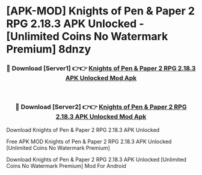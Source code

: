 # [APK-MOD] Knights of Pen & Paper 2  RPG 2.18.3 APK Unlocked - [Unlimited Coins No Watermark Premium] 8dnzy



<div align="center">
<h3>🔴 Download [Server1] 👉👉 <a href="https://momento.my/?title=Knights_of_Pen_&_Paper_2__RPG_2.18.3_APK_Unlocked">Knights of Pen & Paper 2  RPG 2.18.3 APK Unlocked Mod Apk</a></h3><br>

<h3>🔴 Download [Server2] 👉👉 <a href="https://momento.my/?title=Knights_of_Pen_&_Paper_2__RPG_2.18.3_APK_Unlocked">Knights of Pen & Paper 2  RPG 2.18.3 APK Unlocked Mod Apk</a></h3>
</div>



Download Knights of Pen & Paper 2  RPG 2.18.3 APK Unlocked 

Free APK MOD Knights of Pen & Paper 2  RPG 2.18.3 APK Unlocked [Unlimited Coins No Watermark Premium]

Download Knights of Pen & Paper 2  RPG 2.18.3 APK Unlocked [Unlimited Coins No Watermark Premium] Mod For Android
